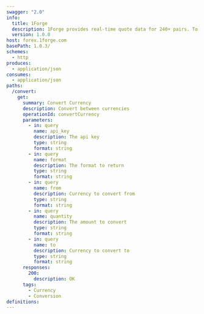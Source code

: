 ```yaml
---
swagger: "2.0"
info:
  title: 1Forge
  description: 1Forge provides real-time quote data for 240+ pairs. To see a full list of supported currency pairs, please see the full currency pair list. At this time, we do not offer historical data, however, clients are more than welcome to archive our quotes locally for internal use.
  version: 1.0.0
host: forex.1forge.com
basePath: 1.0.3/
schemes:
  - http
produces:
  - application/json
consumes:
  - application/json
paths:
  /convert:
    get:
      summary: Convert Currency
      description: Convert between currencies
      operationId: convertCurrency
      parameters:
        - in: query
          name: api_key
          description: The api key
          type: string
          format: string
        - in: query
          name: format
          description: The format to return
          type: string
          format: string
        - in: query
          name: from
          description: Currency to convert from
          type: string
          format: string
        - in: query
          name: quantity
          description: The amount to convert
          type: string
          format: string
        - in: query
          name: to
          description: Currency to convert to
          type: string
          format: string
      responses:
        200:
          description: OK
      tags:
        - Currency
        - Conversion
definitions:
---
```

